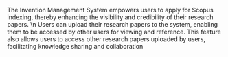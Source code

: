 The Invention Management System empowers users to apply for Scopus indexing, thereby enhancing the visibility and
credibility of their research papers.
\n
Users can upload their research papers to the system, enabling them to be accessed by other users for viewing and
reference. This feature also allows users to access other research papers uploaded by users, facilitating knowledge sharing
and collaboration
